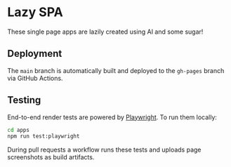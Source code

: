 # Lazy SPA
These single page apps are lazily created using AI and some sugar!

## Deployment

The `main` branch is automatically built and deployed to the `gh-pages` branch via GitHub Actions.

## Testing

End-to-end render tests are powered by [Playwright](https://playwright.dev/). To run them locally:

```bash
cd apps
npm run test:playwright
```

During pull requests a workflow runs these tests and uploads page screenshots as build artifacts.
